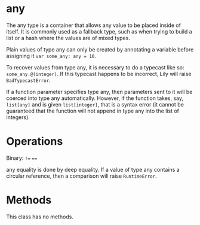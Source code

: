 any
===

The any type is a container that allows any value to be placed inside of itself. It is commonly used as a fallback type, such as when trying to build a list or a hash where the values are of mixed types.

Plain values of type any can only be created by annotating a variable before assigning it `var some_any: any = 10`.

To recover values from type any, it is necessary to do a typecast like so: `some_any.@(integer)`. If this typecast happens to be incorrect, Lily will raise `BadTypecastError`.

If a function parameter specifies type any, then parameters sent to it will be coerced into type any automatically. However, if the function takes, say, `list[any]` and is given `list[integer]`, that is a syntax error (it cannot be guaranteed that the function will not append in type any into the list of integers).

# Operations

Binary: `!=` `==`

any equality is done by deep equality. If a value of type any contains a circular reference, then a comparison will raise `RuntimeError`.

# Methods

This class has no methods.
